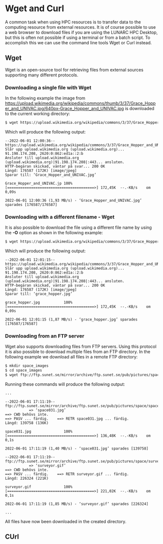# Wget and Curl

A common task when using HPC resources is to transfer data to the computing resource from external resources. It is of course possible to use a web browser to download files if you are using the LUNARC HPC Desktop, but this is often not possible if using a terminal or from a batch script. To accomplish this we can use the command line tools Wget or Curl instead. 

## Wget

Wget is an open-source tool for retrieving files from external sources supporting many different protocols. 

### Downloading a single file with Wget

In the following example the image from https://upload.wikimedia.org/wikipedia/commons/thumb/3/37/Grace_Hopper_and_UNIVAC.jpg/640px-Grace_Hopper_and_UNIVAC.jpg is downloaded to the current working directory:

```bash
$ wget https://upload.wikimedia.org/wikipedia/commons/3/37/Grace_Hopper_and_UNIVAC.jpg
```

Which will produce the following output:

```
--2022-06-01 12:00:36--  https://upload.wikimedia.org/wikipedia/commons/3/37/Grace_Hopper_and_UNIVAC.jpg
Slår upp upload.wikimedia.org (upload.wikimedia.org)... 91.198.174.208, 2620:0:862:ed1a::2:b
Ansluter till upload.wikimedia.org (upload.wikimedia.org)|91.198.174.208|:443... ansluten.
HTTP-begäran skickad, väntar på svar... 200 OK
Längd: 176587 (172K) [image/jpeg]
Sparar till: ‘Grace_Hopper_and_UNIVAC.jpg’

Grace_Hopper_and_UNIVAC.jp 100%[========================================>] 172,45K  --.-KB/s    om 0,09s

2022-06-01 12:00:36 (1,93 MB/s) - ‘Grace_Hopper_and_UNIVAC.jpg’ sparades [176587/176587]
```

### Downloading with a different filename - Wget

It is also possible to download the file using a different file name by using the **-O** option as shown in the following example:

```bash
$ wget https://upload.wikimedia.org/wikipedia/commons/3/37/Grace_Hopper_and_UNIVAC.jpg -O grace_hopper.jpg
```

Which will produce the following output:

```
--2022-06-01 12:01:15--  https://upload.wikimedia.org/wikipedia/commons/3/37/Grace_Hopper_and_UNIVAC.jpg
Slår upp upload.wikimedia.org (upload.wikimedia.org)... 91.198.174.208, 2620:0:862:ed1a::2:b
Ansluter till upload.wikimedia.org (upload.wikimedia.org)|91.198.174.208|:443... ansluten.
HTTP-begäran skickad, väntar på svar... 200 OK
Längd: 176587 (172K) [image/jpeg]
Sparar till: ‘grace_hopper.jpg’

grace_hopper.jpg           100%[========================================>] 172,45K  --.-KB/s    om 0,09s

2022-06-01 12:01:15 (1,87 MB/s) - ‘grace_hopper.jpg’ sparades [176587/176587]
```

### Downloading from an FTP server

Wget also supports downloading files from FTP servers. Using this protocol it is also possible to download multiple files from an FTP directory. In the following example we download all files in a remote FTP directory:

```bash
$ mkdir space_images
$ cd space_images
$ wget ftp://ftp.sunet.se/mirror/archive/ftp.sunet.se/pub/pictures/space/*
```

Running these commands will produce the following output:

```
...

--2022-06-01 17:11:19--  ftp://ftp.sunet.se/mirror/archive/ftp.sunet.se/pub/pictures/space/space031.jpg
           => ‘space031.jpg’
==> CWD behövs inte.
==> PASV ... färdig.    ==> RETR space031.jpg ... färdig.
Längd: 139758 (136K)

space031.jpg               100%[========================================>] 136,48K  --.-KB/s    om 0,1s

2022-06-01 17:11:19 (1,40 MB/s) - ‘space031.jpg’ sparades [139758]

--2022-06-01 17:11:19--  ftp://ftp.sunet.se/mirror/archive/ftp.sunet.se/pub/pictures/space/surveyor.gif
           => ‘surveyor.gif’
==> CWD behövs inte.
==> PASV ... färdig.    ==> RETR surveyor.gif ... färdig.
Längd: 226324 (221K)

surveyor.gif               100%[========================================>] 221,02K  --.-KB/s    om 0,1s

2022-06-01 17:11:19 (1,85 MB/s) - ‘surveyor.gif’ sparades [226324]

...
```

All files have now been downloaded in the created directory.

## CUrl







